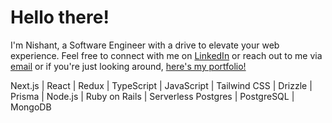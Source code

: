 # Hello there! 

I'm Nishant, a Software Engineer with a drive to elevate your web experience.
Feel free to connect with me on [LinkedIn](https://www.linkedin.com/in/nishantracherla/) or reach out to me via <a href="mailto: nishant.racherla@gmail.com">email</a> or if you're just looking around, [here's my portfolio!](https://nishantracherla.com)

Next.js | React | Redux | TypeScript | JavaScript | Tailwind CSS | Drizzle | Prisma | Node.js | Ruby on Rails | Serverless Postgres | PostgreSQL | MongoDB
